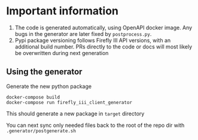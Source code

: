 # Important information

1) The code is generated automatically, using OpenAPI docker image.
Any bugs in the generator are later fixed by `postprocess.py`.
2) Pypi package versioning follows Firefly III API versions, with an additional build number.
PRs directly to the code or docs will most likely be overwritten
    during next generation

## Using the generator

Generate the new python package

```
docker-compose build
docker-compose run firefly_iii_client_generator
```

This should generate a new package in `target` directory

You can next sync only needed files back to the root of the repo dir
with `.generator/postgenerate.sh`